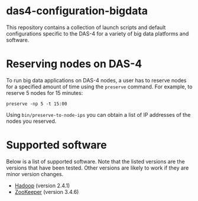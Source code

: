 # das4-configuration-bigdata

This repository contains a collection of launch scripts and default configurations specific to the DAS-4 for a variety of big data platforms and software.

# Reserving nodes on DAS-4

To run big data applications on DAS-4 nodes, a user has to reserve nodes for a specified amount of time using the `preserve` command. For example, to reserve 5 nodes for 15 minutes:

```
preserve -np 5 -t 15:00
```

Using `bin/preserve-to-node-ips` you can obtain a list of IP addresses of the nodes you reserved.

# Supported software

Below is a list of supported software. Note that the listed versions are the versions that have been tested. Other versions are likely to work if they are minor version changes.

* [Hadoop](hadoop/README.md) (version 2.4.1)
* [ZooKeeper](zookeeper/README.md) (version 3.4.6)

